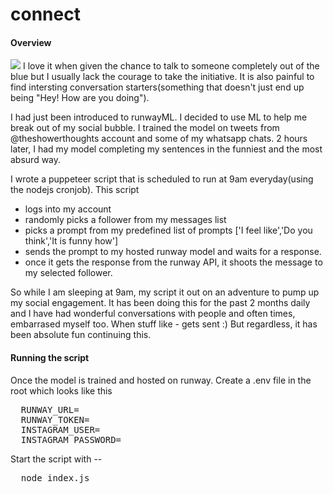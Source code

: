 # connect

#### Overview 
![](https://user-images.githubusercontent.com/12654691/105178414-ff33bc00-5af5-11eb-97f2-49611b4d03ad.jpeg)
I love it when given the chance to talk to someone completely out of the blue but I usually lack the courage to take the initiative. 
It is also painful to find intersting conversation starters(something that doesn't just end up being "Hey! How are you doing").

I had just been introduced to runwayML. I decided to use ML to help me break out of my social bubble. 
I trained the model on tweets from @theshowerthoughts account and some of my whatsapp chats. 2 hours later, I had my model completing my sentences in the funniest and the most absurd way. 

I wrote a puppeteer script that is scheduled to run at 9am everyday(using the nodejs cronjob). 
This script 
- logs into my account
- randomly picks a follower from my messages list
- picks a prompt from my predefined list of prompts ['I feel like','Do you think','It is funny how']
- sends the prompt to my hosted runway model and waits for a response. 
- once it gets the response from the runway API, it shoots the message to my selected follower.

So while I am sleeping at 9am, my script it out on an adventure to pump up my social engagement. 
It has been doing this for the past 2 months daily and I have had wonderful conversations with people and often times, embarrased myself too. 
When stuff like - gets sent :)
But regardless, it has been absolute fun continuing this. 

#### Running the script 
Once the model is trained and hosted on runway. 
Create a .env file in the root which looks like this
<pre>
  RUNWAY_URL=
  RUNWAY_TOKEN=
  INSTAGRAM_USER=
  INSTAGRAM_PASSWORD=
</pre>

Start the script with --
<pre>
  node index.js
</pre>
